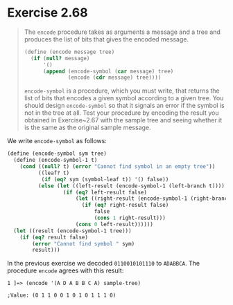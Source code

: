 # Exercise 2.68

> The `encode` procedure takes as arguments a message and a tree and produces the list of bits that gives the encoded message.
> ```scheme
> (define (encode message tree)
>   (if (null? message)
>       '()
>       (append (encode-symbol (car message) tree)
>               (encode (cdr message) tree))))
> ```
> `encode-symbol` is a procedure, which you must write, that returns the list of bits that encodes a given symbol according to a given tree.
> You should design `encode-symbol` so that it signals an error if the symbol is not in the tree at all.
> Test your procedure by encoding the result you obtained in Exercise~2.67 with the sample tree and seeing whether it is the same as the original sample message.



We write `encode-symbol` as follows:
```scheme
(define (encode-symbol sym tree)
  (define (encode-symbol-1 t)
    (cond ((null? t) (error "Cannot find symbol in an empty tree"))
          ((leaf? t)
           (if (eq? sym (symbol-leaf t)) '() false))
          (else (let ((left-result (encode-symbol-1 (left-branch t))))
                  (if (eq? left-result false)
                      (let ((right-result (encode-symbol-1 (right-branch t))))
                        (if (eq? right-result false)
                            false
                            (cons 1 right-result)))
                      (cons 0 left-result))))))
  (let ((result (encode-symbol-1 tree)))
    (if (eq? result false)
        (error "Cannot find symbol " sym)
        result)))
```
In the previous exercise we decoded `0110010101110` to `ADABBCA`.
The procedure `encode` agrees with this result:
```text
1 ]=> (encode '(A D A B B C A) sample-tree)

;Value: (0 1 1 0 0 1 0 1 0 1 1 1 0)
```
